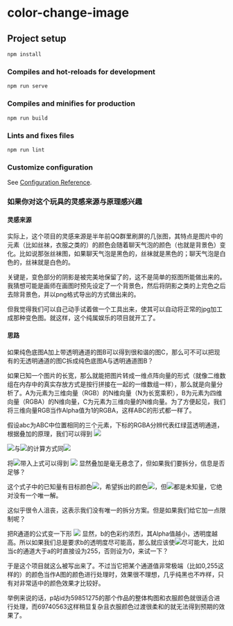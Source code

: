 # color-change-image

## Project setup
```
npm install
```

### Compiles and hot-reloads for development
```
npm run serve
```

### Compiles and minifies for production
```
npm run build
```

### Lints and fixes files
```
npm run lint
```

### Customize configuration
See [Configuration Reference](https://cli.vuejs.org/config/).

### 如果你对这个玩具的灵感来源与原理感兴趣
#### 灵感来源
实际上，这个项目的灵感来源是半年前QQ群里刷屏的几张图，其特点是图片中的元素（比如丝袜，衣服之类的）的颜色会随着聊天气泡的颜色（也就是背景色）变化。比如说那张丝袜图，如果聊天气泡是黑色的，丝袜就是黑色的；聊天气泡是白色的，丝袜就是白色的。

关键是，变色部分的阴影是被完美地保留了的，这不是简单的抠图所能做出来的。我猜想可能是画师在画图时预先设定了一个背景色，然后将阴影之类的上完色之后去除背景色，并以png格式导出的方式做出来的。

但我觉得我们可以自己动手试着做一个工具出来，使其可以自动将正常的jpg加工成那种变色图。就这样，这个纯属娱乐的项目就开工了。

#### 思路
如果纯色底图A加上带透明通道的图B可以得到很和谐的图C，那么可不可以把现有的无透明通道的图C拆成纯色底图A与透明通道图B？

如果已知一个图片的长宽，那么就能把图片转成一维点阵向量的形式（就像二维数组在内存中的真实存放方式是按行拼接在一起的一维数组一样），那么就是向量分析了。A为元素为三维向量（RGB）的N维向量（N为长宽乘积），B为元素为四维向量（RGBA）的N维向量，C为元素为三维向量的N维向量。为了方便起见，我们将三维向量RGB当作Alpha值为1的RGBA，这样ABC的形式都一样了。

假设abc为ABC中位置相同的三个元素，下标的RGBA分辨代表红绿蓝透明通道，根据叠加的原理，我们可以得到
<img src="http://latex.codecogs.com/gif.latex?c_A=1-(1-a_A)(1-b_A), c_R=a_Ra_A(1-b_A)+b_Rb_A" />

<img src="http://latex.codecogs.com/gif.latex?c_G" />与<img src="http://latex.codecogs.com/gif.latex?c_B" />的计算方式同<img src="http://latex.codecogs.com/gif.latex?c_R" />

将<img src="http://latex.codecogs.com/gif.latex?a_A=c_A=1" />带入上式可以得到
<img src="http://latex.codecogs.com/gif.latex?c_R=a_R(1-b_A)+b_Rb_A" />
显然叠加是毫无悬念了，但如果我们要拆分，信息是否足够？

这个式子中的已知量有目标颜色<img src="http://latex.codecogs.com/gif.latex?c_R" />，希望拆出的颜色<img src="http://latex.codecogs.com/gif.latex?a_R" />，但<img src="http://latex.codecogs.com/gif.latex?b_A, b_R" />都是未知量，它绝对没有一个唯一解。

这似乎很令人沮丧，这表示我们没有唯一的拆分方案。但是如果我们给它加一点限制呢？

把R通道的公式变一下形
<img src="http://latex.codecogs.com/gif.latex?\begin{aligned}c_R=a_R(1-b_A)+b_Rb_A&=>c_R=a_R-a_Rb_A+b_Rb_A\\&=>c_R-a_R=b_A(b_R-a_R)\\&=>\frac{c_R-a_R}{b_R-a_R}=b_A\\&=>\frac{c_R-a_R}{b_A}+a_R=b_R\\&=>\frac{a_R-c_R}{a_R-b_R}=b_A\\&=>a_R-\frac{a_R-c_R}{b_A}=b_R\end{aligned}" />
显然，b的色彩约浓烈，其Alpha值越小，透明度越高。所以如果我们总是要求b的透明度尽可能高，那么就应该使<img src="http://latex.codecogs.com/gif.latex?b_R" />尽可能大，比如当c的通道大于a的时直接设为255，否则设为0，来试一下？

于是这个项目就这么被写出来了。不过当它把某个通道值非常极端（比如0,255这样的）的颜色当作A图的颜色进行处理时，效果很不理想，几乎纯黑也不咋样，只有对非常适中的颜色效果才比较好。

举例来说的话，p站id为59851275的那个作品的整体构图和衣服颜色就很适合进行处理，而69740563这样稍显复杂且衣服颜色过渡很柔和的就无法得到预期的效果了。